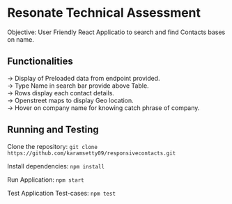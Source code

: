 # Resonate Technical Assessment

Objective: User Friendly React Applicatio to search and find Contacts bases on name.

## Functionalities

-> Display of Preloaded data from endpoint provided.<br />
-> Type Name in search bar provide above Table.<br />
-> Rows display each contact details.<br />
-> Openstreet maps to display Geo location.<br />
-> Hover on company name for knowing catch phrase of company.<br />

## Running and Testing

Clone the repository: `git clone https://github.com/karamsetty09/responsivecontacts.git`

Install dependencies: `npm install`

Run Application: `npm start`

Test Application Test-cases: `npm test`
